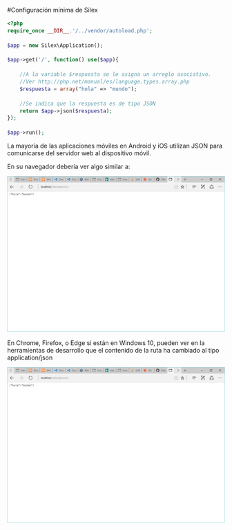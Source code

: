 #Configuración mínima de Silex

```php
<?php
require_once __DIR__.'/../vendor/autoload.php';

$app = new Silex\Application();

$app->get('/', function() use($app){
    
    //A la variable $respuesta se le asigna un arreglo asociativo. 
    //Ver http://php.net/manual/es/language.types.array.php
    $respuesta = array("hola" => "mundo");

    //Se indica que la respuesta es de tipo JSON
    return $app->json($respuesta);
});

$app->run();
```
La mayoría de las aplicaciones móviles en Android y iOS utilizan JSON para comunicarse del servidor web
al dispositivo móvil. 

En su navegador debería ver algo similar a:

![Configuración mínima de Silex en el navegador](https://raw.githubusercontent.com/tiempor3al/Silex/master/docs/images/ejercicio2.png)

En Chrome, Firefox, o Edge si están en Windows 10, pueden ver en la herramientas de desarrollo que el contenido de la ruta ha cambiado al tipo application/json

![Contenido de la ruta](https://raw.githubusercontent.com/tiempor3al/Silex/master/docs/images/ejercicio2_herramientas_desarrollo.png)
